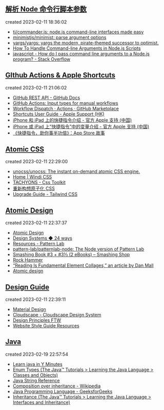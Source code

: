 
## [解析 Node 命令行脚本参数](https://github.com/byodian/all-in-github/issues/16#issuecomment-1426693524)

created 2023-02-11 18:36:02

- [tj/commander.js: node.js command-line interfaces made easy](https://github.com/tj/commander.js)
- [minimistjs/minimist: parse argument options](https://github.com/minimistjs/minimist)
- [yargs/yargs: yargs the modern, pirate-themed successor to optimist.](https://github.com/yargs/yargs)
- [How To Handle Command-line Arguments in Node.js Scripts](https://www.digitalocean.com/community/tutorials/nodejs-command-line-arguments-node-scripts)
- [javascript - How do I pass command line arguments to a Node.js program? - Stack Overflow](https://stackoverflow.com/questions/4351521/how-do-i-pass-command-line-arguments-to-a-node-js-program)


## [GIthub Actions & Apple Shortcuts](https://github.com/byodian/all-in-github/issues/16#issuecomment-1426763679)

created 2023-02-11 21:06:02

- [GitHub REST API - GitHub Docs](https://docs.github.com/en/rest?apiVersion=2022-11-28)
- [GitHub Actions: Input types for manual workflows](https://github.blog/changelog/2021-11-10-github-actions-input-types-for-manual-workflows/)
- [Workflow Dispatch · Actions · GitHub Marketplace](https://github.com/marketplace/actions/workflow-dispatch)
- [Shortcuts User Guide - Apple Support (HK)](https://support.apple.com/en-hk/guide/shortcuts/welcome/6.0/ios)
- [iPhone 和 iPad 上的快捷指令介绍 - 官方 Apple 支持 (中国)](https://support.apple.com/zh-cn/guide/shortcuts/apdf22b0444c/6.0/ios/16.0)
- [iPhone 或 iPad 上“快捷指令”中的变量介绍 - 官方 Apple 支持 (中国)](https://support.apple.com/zh-cn/guide/shortcuts/apdb5506f698/6.0/ios/16.0)
- [《快捷指令，助你事半功倍》：App Store 故事](https://apps.apple.com/cn/story/id1583073719)


## [Atomic CSS](https://github.com/byodian/all-in-github/issues/16#issuecomment-1426784896)

created 2023-02-11 22:29:00

- [unocss/unocss: The instant on-demand atomic CSS engine.](https://github.com/unocss/unocss)
- [Home | Windi CSS](https://cn.windicss.org/)
- [TACHYONS - Css Toolkit](https://tachyons.io/#principles)
- [重新构想原子化 CSS](https://antfu.me/posts/reimagine-atomic-css-zh)
- [Upgrade Guide - Tailwind CSS](https://tailwindcss.com/docs/upgrade-guide#migrating-to-the-jit-engine)


## [Atomic Design](https://github.com/byodian/all-in-github/issues/16#issuecomment-1426787199)

created 2023-02-11 22:37:37

- [Atomic Design](https://bradfrost.com/blog/post/atomic-web-design/)
- [Design Systems ◆ 24 ways](https://24ways.org/2012/design-systems)
- [Resources - Pattern Lab](https://patternlab.io/resources/)
- [pattern-lab/patternlab-node: The Node version of Pattern Lab](https://github.com/pattern-lab/patternlab-node)
- [Smashing Book #3 + #3⅓ (2 eBooks) – Smashing Shop](https://shop.smashingmagazine.com/products/smashing-book-3-digital-edition)
- [Rock Hammer](http://malarkey.github.io/Rock-Hammer/)
- [“Reading Is Fundamental Element Collages,” an article by Dan Mall](http://v3.danielmall.com/articles/rif-element-collages/)
- [Atomic design](https://www.slideshare.net/bradfrostweb/atomic-design)


## [Design Guide](https://github.com/byodian/all-in-github/issues/16#issuecomment-1426787456)

created 2023-02-11 22:39:11

- [Material Design](https://m3.material.io/)
- [Cloudscape - Cloudscape Design System](https://cloudscape.design/)
- [Design Principles FTW](https://www.designprinciplesftw.com/)
- [Website Style Guide Resources](http://styleguides.io/)


## [Java](https://github.com/byodian/all-in-github/issues/16#issuecomment-1436010455)

created 2023-02-19 22:57:54

- [Learn java in Y Minutes](https://learnxinyminutes.com/docs/java/)
- [Enum Types (The Java™ Tutorials > Learning the Java Language > Classes and Objects)](https://docs.oracle.com/javase/tutorial/java/javaOO/enum.html)
- [Java String Reference](https://www.w3schools.com/java/java_ref_string.asp)
- [Composition over inheritance - Wikipedia](https://en.wikipedia.org/wiki/Composition_over_inheritance)
- [Java Programming Language - GeeksforGeeks](https://www.geeksforgeeks.org/java/?ref=shm)
- [Inheritance (The Java™ Tutorials > Learning the Java Language > Interfaces and Inheritance)](https://docs.oracle.com/javase/tutorial/java/IandI/subclasses.html)
